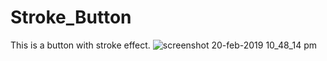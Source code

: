 # Stroke_Button
This is a button with stroke effect.
![screenshot 20-feb-2019 10_48_14 pm](https://user-images.githubusercontent.com/44945874/53110969-3001c400-3562-11e9-97ac-398da0e6b411.png)
